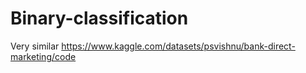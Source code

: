 # Binary-classification
Very similar 
https://www.kaggle.com/datasets/psvishnu/bank-direct-marketing/code
